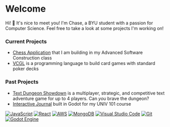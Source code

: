 # Welcome

Hi! 👋 It's nice to meet you! I'm Chase, a BYU student with a passion for Computer Science. Feel free to take a look at some projects I'm working on!

### Current Projects

- [Chess Application](https://github.com/artmouse155/chess) that I am building in my Advanced Software Construction class
- [VCGL](https://github.com/artmouse155/visual-card-game-language) is a programming language to build card games with standard poker decks

### Past Projects

- [Text Dungeon Showdown](https://github.com/artmouse155/startup) is a multiplayer, strategic, and competitive text adventure game for up to 4 players. Can _you_ brave the dungeon?
- [Interactive Journal](https://github.com/artmouse155/univ_101_interactive_journal) built in Godot for my UNIV 101 course

[![JavaScript](https://img.shields.io/badge/JavaScript-F7DF1E?logo=javascript&logoColor=000)](#)
[![React](https://img.shields.io/badge/React-%2320232a.svg?logo=react&logoColor=%2361DAFB)](#)
[![AWS](https://custom-icon-badges.demolab.com/badge/AWS-%23FF9900.svg?logo=aws&logoColor=white)](#)
[![MongoDB](https://img.shields.io/badge/MongoDB-%234ea94b.svg?logo=mongodb&logoColor=white)](#)
[![Visual Studio Code](https://custom-icon-badges.demolab.com/badge/Visual%20Studio%20Code-0078d7.svg?logo=vsc&logoColor=white)](#)
[![Git](https://img.shields.io/badge/Git-F05032?logo=git&logoColor=fff)](#)
[![Godot Engine](https://img.shields.io/badge/Godot-%23FFFFFF.svg?logo=godot-engine)](#)
